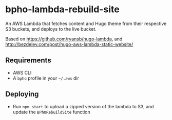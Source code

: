 # bpho-lambda-rebuild-site

An AWS Lambda that fetches content and Hugo theme from their respective S3 buckets, and deploys to the live bucket.

Based on https://github.com/ryansb/hugo-lambda, and http://bezdelev.com/post/hugo-aws-lambda-static-website/

## Requirements

- AWS CLI
- A `bpho` profile in your `~/.aws` dir

## Deploying

- Run `npm start` to upload a zipped version of the lambda to S3, and update the `BPhORebuildSite` function
